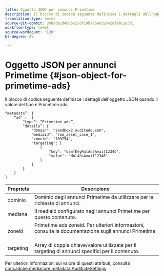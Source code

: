 ```yaml
---
title: Oggetto JSON per annunci Primetime
description: Il blocco di codice seguente definisce i dettagli dell'oggetto JSON quando il valore del tipo è Primetime ads.
translation-type: tm+mt
source-git-commit: 89bdda1d4bd5c126f19ba75a819942df901183d1
workflow-type: tm+mt
source-wordcount: '120'
ht-degree: 0%

---
```



# Oggetto JSON per annunci Primetime {#json-object-for-primetime-ads}

Il blocco di codice seguente definisce i dettagli dell&#39;oggetto JSON quando il valore del tipo è Primetime ads.

```
“metadata”: {
    “ad” :  {
        “type”: “Primetime ads”,
        “details”: {
            "domain": "sandbox2.auditude.com",
            "mediaid": "rom_asset_case_1",
            "zoneid": "109754",
            "targeting": [
                {
                    "key": "osmfKeyMulAdsAvail12346",
                    "value": "MulAdsAvail12346"
                }
            ]
        }
    }
}
```

| Proprietà | Descrizione |
|---|---|
| dominio | Dominio degli annunci Primetime da utilizzare per le richieste di annunci. |
| mediana | Il mediaid configurato negli annunci Primetime per questo contenuto. |
| zoneid | Primetime ads zoneid. Per ulteriori informazioni, consulta la documentazione sugli annunci Primetime . |
| targeting | Array di coppie chiave/valore utilizzate per il targeting di annunci specifici per il contenuto. |

Per ulteriori informazioni sul valore di questi attributi, consulta [com.adobe.mediacore.metadata.AuditudeSettings](https://help.adobe.com/en_US/primetime/api/psdk/javadoc/com/adobe/mediacore/metadata/AuditudeSettings.html) .